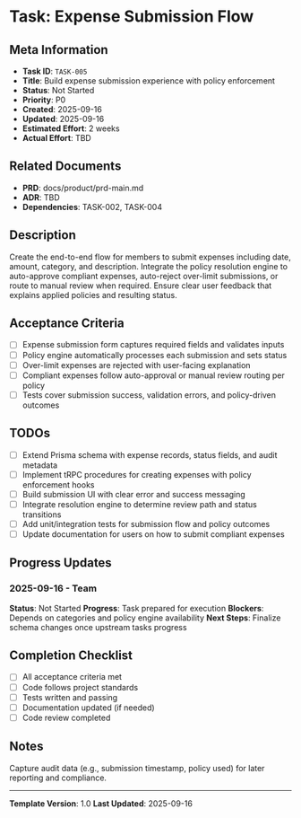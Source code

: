 # Task: Expense Submission Flow

## Meta Information

- **Task ID**: `TASK-005`
- **Title**: Build expense submission experience with policy enforcement
- **Status**: Not Started
- **Priority**: P0
- **Created**: 2025-09-16
- **Updated**: 2025-09-16
- **Estimated Effort**: 2 weeks
- **Actual Effort**: TBD

## Related Documents

- **PRD**: docs/product/prd-main.md
- **ADR**: TBD
- **Dependencies**: TASK-002, TASK-004

## Description

Create the end-to-end flow for members to submit expenses including date, amount, category, and description. Integrate the policy resolution engine to auto-approve compliant expenses, auto-reject over-limit submissions, or route to manual review when required. Ensure clear user feedback that explains applied policies and resulting status.

## Acceptance Criteria

- [ ] Expense submission form captures required fields and validates inputs
- [ ] Policy engine automatically processes each submission and sets status
- [ ] Over-limit expenses are rejected with user-facing explanation
- [ ] Compliant expenses follow auto-approval or manual review routing per policy
- [ ] Tests cover submission success, validation errors, and policy-driven outcomes

## TODOs

- [ ] Extend Prisma schema with expense records, status fields, and audit metadata
- [ ] Implement tRPC procedures for creating expenses with policy enforcement hooks
- [ ] Build submission UI with clear error and success messaging
- [ ] Integrate resolution engine to determine review path and status transitions
- [ ] Add unit/integration tests for submission flow and policy outcomes
- [ ] Update documentation for users on how to submit compliant expenses

## Progress Updates

### 2025-09-16 - Team
**Status**: Not Started
**Progress**: Task prepared for execution
**Blockers**: Depends on categories and policy engine availability
**Next Steps**: Finalize schema changes once upstream tasks progress

## Completion Checklist

- [ ] All acceptance criteria met
- [ ] Code follows project standards
- [ ] Tests written and passing
- [ ] Documentation updated (if needed)
- [ ] Code review completed

## Notes

Capture audit data (e.g., submission timestamp, policy used) for later reporting and compliance.

---

**Template Version**: 1.0
**Last Updated**: 2025-09-16
